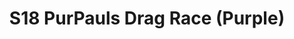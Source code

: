 ---
title: S18 PurPauls Drag Race (Purple)
permalink: "/teams/purple"
members:
- Mark Hofberg - Captain
- Matt Pearce - Quarterback
- "Daniel Bertram\t"
- "JC Adams\t"
- "Johnny Moseman\t"
- "JP Hooth\t"
- "Kat Rosenthal\t"
- "Marek Malysa\t"
- "Mark Summerside\t"
- "Marlon Davis\t"
- "Pete Dickos\t"
- "Robert Kirian\t"
- "TJ Baggett\t"
- "Will Lipovsky\t"
teamid: 6912
name: S18 PurPauls Drag Race
color: Purple
division: ''
---